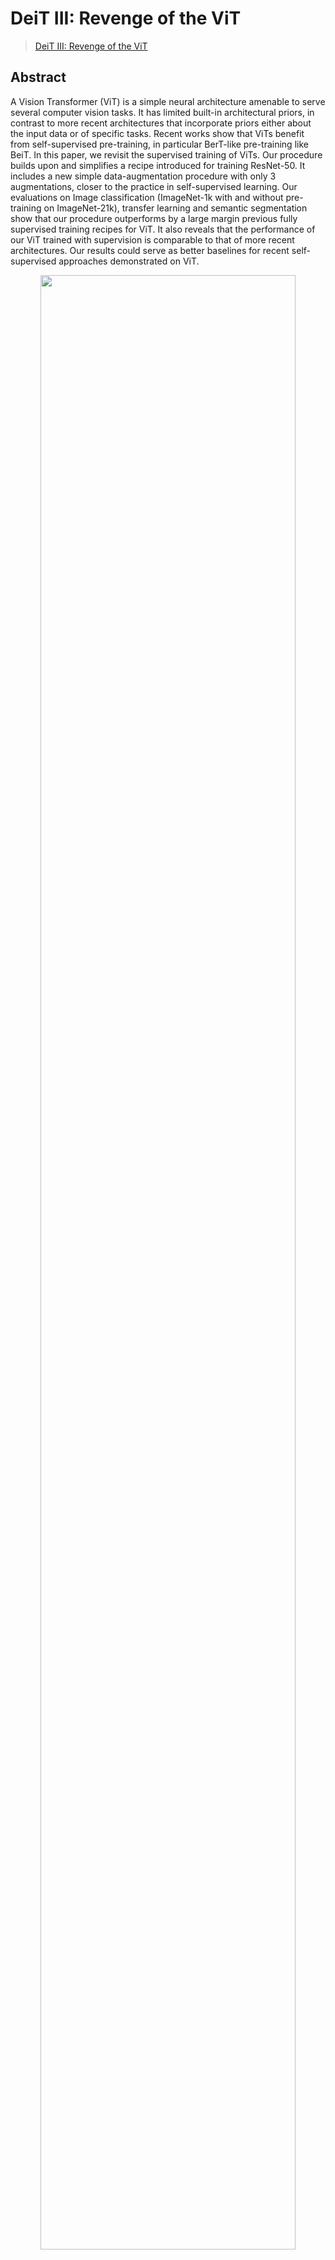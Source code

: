 # DeiT III: Revenge of the ViT

> [DeiT III: Revenge of the ViT](https://arxiv.org/pdf/2204.07118.pdf)

<!-- [ALGORITHM] -->

## Abstract

A Vision Transformer (ViT) is a simple neural architecture amenable to serve several computer vision tasks. It has limited built-in architectural priors, in contrast to more recent architectures that incorporate priors either about the input data or of specific tasks. Recent works show that ViTs benefit from self-supervised pre-training, in particular BerT-like pre-training like BeiT. In this paper, we revisit the supervised training of ViTs. Our procedure builds upon and simplifies a recipe introduced for training ResNet-50. It includes a new simple data-augmentation procedure with only 3 augmentations, closer to the practice in self-supervised learning. Our evaluations on Image classification (ImageNet-1k with and without pre-training on ImageNet-21k), transfer learning and semantic segmentation show that our procedure outperforms by a large margin previous fully supervised training recipes for ViT. It also reveals that the performance of our ViT trained with supervision is comparable to that of more recent architectures. Our results could serve as better baselines for recent self-supervised approaches demonstrated on ViT.

<div align=center>
<img src="https://user-images.githubusercontent.com/24734142/192964480-46726469-21d9-4e45-a06a-87c6a57c3367.png" width="90%"/>
</div>

## Results and models

### ImageNet-1k

|   Model   |   Pretrain   | resolution | Params(M) | Flops(G) | Top-1 (%) | Top-5 (%) |                      Config                      |                                        Download                                        |
| :-------: | :----------: | :--------: | :-------: | :------: | :-------: | :-------: | :----------------------------------------------: | :------------------------------------------------------------------------------------: |
| DeiT3-S\* | From scratch |  224x224   |   22.06   |   4.61   |   81.35   |   95.31   |    [config](./deit3-small-p16_64xb64_in1k.py)    | [model](https://download.openmmlab.com/mmclassification/v0/deit3/deit3-small-p16_3rdparty_in1k_20221008-0f7c70cf.pth) |
| DeiT3-S\* | From scratch |  384x384   |   22.21   |  15.52   |   83.43   |   96.68   | [config](./deit3-small-p16_64xb64_in1k-384px.py) | [model](https://download.openmmlab.com/mmclassification/v0/deit3/deit3-small-p16_3rdparty_in1k-384px_20221008-a2c1a0c7.pth) |
| DeiT3-S\* | ImageNet-21k |  224x224   |   22.06   |   4.61   |   83.06   |   96.77   |    [config](./deit3-small-p16_64xb64_in1k.py)    | [model](https://download.openmmlab.com/mmclassification/v0/deit3/deit3-small-p16_in21k-pre_3rdparty_in1k_20221009-dcd90827.pth) |
| DeiT3-S\* | ImageNet-21k |  384x384   |   22.21   |  15.52   |   84.84   |   97.48   | [config](./deit3-small-p16_64xb64_in1k-384px.py) | [model](https://download.openmmlab.com/mmclassification/v0/deit3/deit3-small-p16_in21k-pre_3rdparty_in1k-384px_20221009-de116dd7.pth) |
| DeiT3-M\* | From scratch |  224x224   |   38.85   |   8.00   |   82.99   |   96.22   |   [config](./deit3-medium-p16_64xb64_in1k.py)    | [model](https://download.openmmlab.com/mmclassification/v0/deit3/deit3-medium-p16_3rdparty_in1k_20221008-3b21284d.pth) |
| DeiT3-M\* | ImageNet-21k |  224x224   |   38.85   |   8.00   |   84.56   |   97.19   |   [config](./deit3-medium-p16_64xb64_in1k.py)    | [model](https://download.openmmlab.com/mmclassification/v0/deit3/deit3-medium-p16_in21k-pre_3rdparty_in1k_20221009-472f11e2.pth) |
| DeiT3-B\* | From scratch |  224x224   |   86.59   |  17.58   |   83.80   |   96.55   |    [config](./deit3-base-p16_64xb64_in1k.py)     | [model](https://download.openmmlab.com/mmclassification/v0/deit3/deit3-base-p16_3rdparty_in1k_20221008-60b8c8bf.pth) |
| DeiT3-B\* | From scratch |  384x384   |   86.88   |  55.54   |   85.08   |   97.25   | [config](./deit3-base-p16_64xb32_in1k-384px.py)  | [model](https://download.openmmlab.com/mmclassification/v0/deit3/deit3-base-p16_3rdparty_in1k-384px_20221009-e19e36d4.pth) |
| DeiT3-B\* | ImageNet-21k |  224x224   |   86.59   |  17.58   |   85.70   |   97.75   |    [config](./deit3-base-p16_64xb64_in1k.py)     | [model](https://download.openmmlab.com/mmclassification/v0/deit3/deit3-base-p16_in21k-pre_3rdparty_in1k_20221009-87983ca1.pth) |
| DeiT3-B\* | ImageNet-21k |  384x384   |   86.88   |  55.54   |   86.73   |   98.11   | [config](./deit3-base-p16_64xb32_in1k-384px.py)  | [model](https://download.openmmlab.com/mmclassification/v0/deit3/deit3-base-p16_in21k-pre_3rdparty_in1k-384px_20221009-5e4e37b9.pth) |
| DeiT3-L\* | From scratch |  224x224   |  304.37   |  61.60   |   84.87   |   97.01   |    [config](./deit3-large-p16_64xb64_in1k.py)    | [model](https://download.openmmlab.com/mmclassification/v0/deit3/deit3-large-p16_3rdparty_in1k_20221009-03b427ea.pth) |
| DeiT3-L\* | From scratch |  384x384   |  304.76   |  191.21  |   85.82   |   97.60   | [config](./deit3-large-p16_64xb16_in1k-384px.py) | [model](https://download.openmmlab.com/mmclassification/v0/deit3/deit3-large-p16_3rdparty_in1k-384px_20221009-4317ce62.pth) |
| DeiT3-L\* | ImageNet-21k |  224x224   |  304.37   |  61.60   |   86.97   |   98.24   |    [config](./deit3-large-p16_64xb64_in1k.py)    | [model](https://download.openmmlab.com/mmclassification/v0/deit3/deit3-large-p16_in21k-pre_3rdparty_in1k_20221009-d8d27084.pth) |
| DeiT3-L\* | ImageNet-21k |  384x384   |  304.76   |  191.21  |   87.73   |   98.51   | [config](./deit3-large-p16_64xb16_in1k-384px.py) | [model](https://download.openmmlab.com/mmclassification/v0/deit3/deit3-large-p16_in21k-pre_3rdparty_in1k-384px_20221009-75fea03f.pth) |
| DeiT3-H\* | From scratch |  224x224   |  632.13   |  167.40  |   85.21   |   97.36   |    [config](./deit3-huge-p14_64xb32_in1k.py)     | [model](https://download.openmmlab.com/mmclassification/v0/deit3/deit3-huge-p14_3rdparty_in1k_20221009-e107bcb7.pth) |
| DeiT3-H\* | ImageNet-21k |  224x224   |  632.13   |  167.40  |   87.19   |   98.26   |    [config](./deit3-huge-p14_64xb32_in1k.py)     | [model](https://download.openmmlab.com/mmclassification/v0/deit3/deit3-huge-p14_in21k-pre_3rdparty_in1k_20221009-19b8a535.pth) |

*Models with * are converted from the [official repo](https://github.com/facebookresearch/deit). The config files of these models are only for validation. We don't ensure these config files' training accuracy and welcome you to contribute your reproduction results.*

## Citation

```
@article{Touvron2022DeiTIR,
  title={DeiT III: Revenge of the ViT},
  author={Hugo Touvron and Matthieu Cord and Herve Jegou},
  journal={arXiv preprint arXiv:2204.07118},
  year={2022},
}
```
